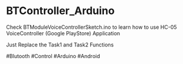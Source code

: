 # BTController_Arduino
Check BTModuleVoiceControllerSketch.ino to learn how to use HC-05 VoiceController (Google PlayStore) Application

Just Replace the Task1 and Task2 Functions

#Blutooth 
#Control 
#Arduino
#Android
